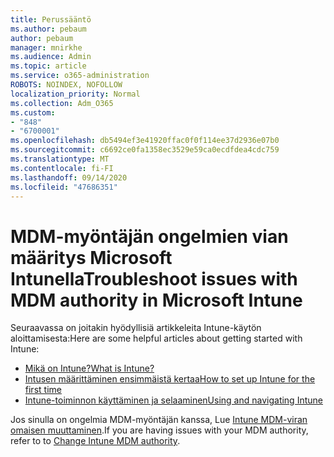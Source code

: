```yaml
---
title: Perussääntö
ms.author: pebaum
author: pebaum
manager: mnirkhe
ms.audience: Admin
ms.topic: article
ms.service: o365-administration
ROBOTS: NOINDEX, NOFOLLOW
localization_priority: Normal
ms.collection: Adm_O365
ms.custom:
- "848"
- "6700001"
ms.openlocfilehash: db5494ef3e41920ffac0f0f114ee37d2936e07b0
ms.sourcegitcommit: c6692ce0fa1358ec3529e59ca0ecdfdea4cdc759
ms.translationtype: MT
ms.contentlocale: fi-FI
ms.lasthandoff: 09/14/2020
ms.locfileid: "47686351"
---
```

# <a name="troubleshoot-issues-with-mdm-authority-in-microsoft-intune"></a><span data-ttu-id="34dd4-102">MDM-myöntäjän ongelmien vian määritys Microsoft Intunella</span><span class="sxs-lookup"><span data-stu-id="34dd4-102">Troubleshoot issues with MDM authority in Microsoft Intune</span></span>

<span data-ttu-id="34dd4-103">Seuraavassa on joitakin hyödyllisiä artikkeleita Intune-käytön aloittamisesta:</span><span class="sxs-lookup"><span data-stu-id="34dd4-103">Here are some helpful articles about getting started with Intune:</span></span>

- [<span data-ttu-id="34dd4-104">Mikä on Intune?</span><span class="sxs-lookup"><span data-stu-id="34dd4-104">What is Intune?</span></span>](https://docs.microsoft.com/intune/what-is-intune)
- [<span data-ttu-id="34dd4-105">Intusen määrittäminen ensimmäistä kertaa</span><span class="sxs-lookup"><span data-stu-id="34dd4-105">How to set up Intune for the first time</span></span>](https://docs.microsoft.com/intune/setup-steps)
- [<span data-ttu-id="34dd4-106">Intune-toiminnon käyttäminen ja selaaminen</span><span class="sxs-lookup"><span data-stu-id="34dd4-106">Using and navigating Intune</span></span>](https://docs.microsoft.com/intune/tutorial-walkthrough-intune-portal)

<span data-ttu-id="34dd4-107">Jos sinulla on ongelmia MDM-myöntäjän kanssa, Lue [Intune MDM-viran omaisen muuttaminen](https://docs.microsoft.com/alchemyinsights/change-mdm-authority).</span><span class="sxs-lookup"><span data-stu-id="34dd4-107">If you are having issues with your MDM authority, refer to to [Change Intune MDM authority](https://docs.microsoft.com/alchemyinsights/change-mdm-authority).</span></span>